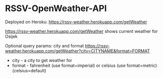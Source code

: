 # RSSV-OpenWeather-API

Deployed on Heroku:
https://rssv-weather.herokuapp.com/getWeather

https://rssv-weather.herokuapp.com/getWeather shows current weather for Osijek

Optional query params: city and format
https://rssv-weather.herokuapp.com/getWeather?city=CITYNAME&format=FORMAT

* city - a city to get weather for
* format - fahrenheit (use format=imperial) or celsius (use format=metric) (celsius=default)
